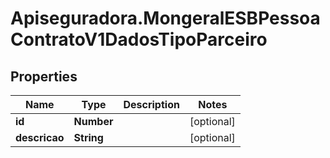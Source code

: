 # Apiseguradora.MongeralESBPessoaContratoV1DadosTipoParceiro

## Properties
Name | Type | Description | Notes
------------ | ------------- | ------------- | -------------
**id** | **Number** |  | [optional] 
**descricao** | **String** |  | [optional] 


